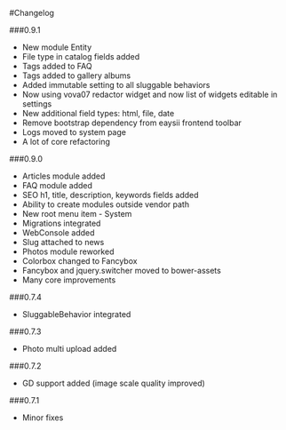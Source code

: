 #Changelog

###0.9.1
* New module Entity
* File type in catalog fields added
* Tags added to FAQ
* Tags added to gallery albums
* Added immutable setting to all sluggable behaviors
* Now using vova07 redactor widget and now list of widgets editable in settings
* New additional field types: html, file, date
* Remove bootstrap dependency from eaysii frontend toolbar
* Logs moved to system page
* A lot of core refactoring

###0.9.0
* Articles module added
* FAQ module added
* SEO h1, title, description, keywords fields added
* Ability to create modules outside vendor path
* New root menu item - System
* Migrations integrated
* WebConsole added
* Slug attached to news
* Photos module reworked
* Colorbox changed to Fancybox
* Fancybox and jquery.switcher moved to bower-assets
* Many core improvements

###0.7.4
* SluggableBehavior integrated

###0.7.3
* Photo multi upload added

###0.7.2
* GD support added (image scale quality improved)

###0.7.1
* Minor fixes
